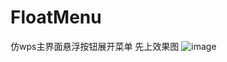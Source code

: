 # FloatMenu
仿wps主界面悬浮按钮展开菜单
先上效果图
![image](https://github.com/linux-liu/FloatMenu/blob/master/gif/effect.gif)
